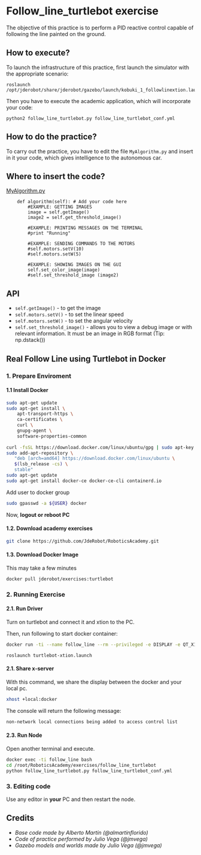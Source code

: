 # Follow_line_turtlebot exercise
The objective of this practice is to perform a PID reactive control capable of following the line painted on the ground.

## How to execute?
To launch the infrastructure of this practice, first launch the simulator with the appropriate scenario:
```
roslaunch /opt/jderobot/share/jderobot/gazebo/launch/kobuki_1_followlinextion.launch
```
Then you have to execute the academic application, which will incorporate your code:
```
python2 follow_line_turtlebot.py follow_line_turtlebot_conf.yml
```

## How to do the practice?
To carry out the practice, you have to edit the file `MyAlgorithm.py` and insert in it your code, which gives intelligence to the autonomous car.

## Where to insert the code?
[MyAlgorithm.py](MyAlgorithm.py#L109)
```
    def algorithm(self): # Add your code here
        #EXAMPLE: GETTING IMAGES
        image = self.getImage()
        image2 = self.get_threshold_image()

        #EXAMPLE: PRINTING MESSAGES ON THE TERMINAL
        #print "Running"

        #EXAMPLE: SENDING COMMANDS TO THE MOTORS
        #self.motors.setV(10)
        #self.motors.setW(5)

        #EXAMPLE: SHOWING IMAGES ON THE GUI
        self.set_color_image(image)
        #self.set_threshold_image (image2)

```

## API
* `self.getImage()` - to get the image 
* `self.motors.setV()` - to set the linear speed
* `self.motors.setW()` - to set the angular velocity
* `self.set_threshold_image()` - allows you to view a debug image or with relevant information. It must be an image in RGB format (Tip: np.dstack())

## Real Follow Line using Turtlebot in Docker

### 1. Prepare Enviroment
#### 1.1 Install Docker

```bash
sudo apt-get update
sudo apt-get install \
    apt-transport-https \
    ca-certificates \
    curl \
    gnupg-agent \
    software-properties-common
    
curl -fsSL https://download.docker.com/linux/ubuntu/gpg | sudo apt-key add -
sudo add-apt-repository \
   "deb [arch=amd64] https://download.docker.com/linux/ubuntu \
   $(lsb_release -cs) \
   stable"
sudo apt-get update
sudo apt-get install docker-ce docker-ce-cli containerd.io
```

Add user to docker group
```bash
sudo gpasswd -a ${USER} docker
```
Now, **logout or reboot PC**

#### 1.2. Download academy exercises

```bash
git clone https://github.com/JdeRobot/RoboticsAcademy.git
```

#### 1.3. Download Docker Image

This may take a few minutes

```bash
docker pull jderobot/exercises:turtlebot
```
### 2. Running Exercise

#### 2.1. Run Driver

Turn on turtlebot and connect it and xtion to the PC. 

Then, run following to start docker container:

```bash
docker run -ti --name follow_line --rm --privileged -e DISPLAY -e QT_X11_NO_MITSHM=1 -v /tmp/.X11-unix:/tmp/.X11-unix -v /dev/ttyUSB0:/dev/kobuki -v /sys/fs/cgroup:/sys/fs/cgroup:ro -v /dev/serial:/dev/serial -v /dev/bus/usb:/dev/bus/usb -v $HOME/RoboticsAcademy:/root/RoboticsAcademy jderobot/exercises:turtlebot
```
```
roslaunch turtlebot-xtion.launch
```

#### 2.1. Share x-server

With this command, we share the display between the docker and your local pc.

```bash
xhost +local:docker
```
The console will return the following message:

```bash
non-network local connections being added to access control list
```

#### 2.3. Run Node

Open another terminal and execute.

```bash
docker exec -ti follow_line bash
cd /root/RoboticsAcademy/exercises/follow_line_turtlebot
python follow_line_turtlebot.py follow_line_turtlebot_conf.yml
```

### 3. Editing code
Use any editor in **your** PC and then restart the node.

## Credits
* *Base code made by Alberto Martín (@almartinflorido)*
* *Code of practice performed by Julio Vega (@jmvega)*
* *Gazebo models and worlds made by Julio Vega (@jmvega)*
